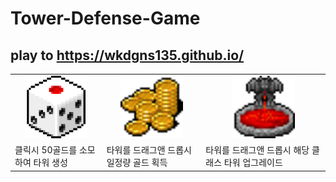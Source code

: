 # Tower-Defense-Game
## play to https://wkdgns135.github.io/

<table>
    <tr>
        <td align="center">
            <img src ='src/assets/images/button/dice.png' width = "100" heigth = "100"></img>
        </td>
        <td align="center">
            <img src ='src/assets/images/button/bin.png' width = "100" heigth = "100"></img>
        </td>
        <td align="center">
            <img src ='src/assets/images/button/upgrade.png' width = "100" heigth = "100"></img>
        </td>
    </tr>
        <tr>
        <td>
            클릭시 50골드를 소모하여 타워 생성
        </td>
        <td>
            타워를 드래그앤 드롭시 일정량 골드 획득 
        </td>
        <td>
            타워를 드래그앤 드롭시 해당 클래스 타워 업그레이드
        </td>
    </tr>
</table>
